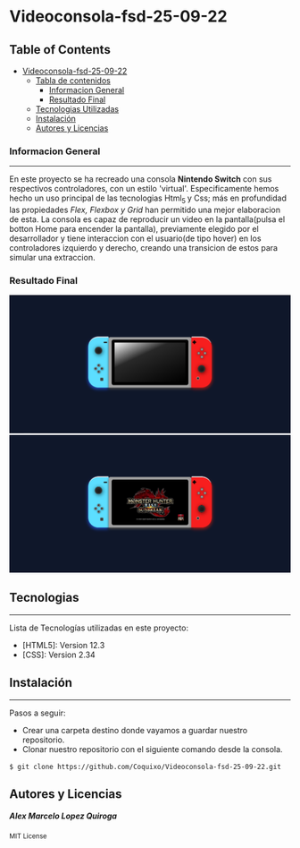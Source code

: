 # Videoconsola-fsd-25-09-22
## Table of Contents
- [Videoconsola-fsd-25-09-22](#videoconsola-fsd-25-09-22)
  - [Tabla de contenidos](#table-of-contents)
    - [Informacion General](#informacion-general)
    - [Resultado Final](#resultado-final)
  - [Tecnologias Utilizadas](#tecnologias)
  - [Instalación](#instalación)
  - [Autores y Licencias](#autores)
### Informacion General
***
En este proyecto se ha recreado una consola <b>Nintendo Switch</b> con sus respectivos controladores, con un estilo 'virtual'.
Especificamente hemos hecho un uso principal de las tecnologias Html<sub>5 </sub>y Css; más en profundidad las propiedades <i>Flex, Flexbox y Grid </i> han permitido una mejor elaboracion de esta.
La consola es capaz de reproducir un video en la pantalla(pulsa el botton Home para encender la pantalla), previamente elegido por el desarrollador y tiene interaccion con el usuario(de tipo hover) en los controladores izquierdo y derecho, creando una transicion de estos para simular una extraccion. 
### Resultado Final
![Off](/img/NewFinal.PNG)
![Image](/img/Final_onPlay.PNG)
## Tecnologias
***
Lista de Tecnologías utilizadas en este proyecto:
* [HTML5]: Version 12.3 
* [CSS]: Version 2.34

## Instalación
***
Pasos a seguir:
* Crear una carpeta destino donde vayamos a guardar nuestro repositorio.
* Clonar nuestro repositorio con el siguiente comando desde la consola.
```
$ git clone https://github.com/Coquixo/Videoconsola-fsd-25-09-22.git

```
## Autores y Licencias

<b><i>Alex Marcelo Lopez Quiroga</b></i>

<sub>MIT License</suub>